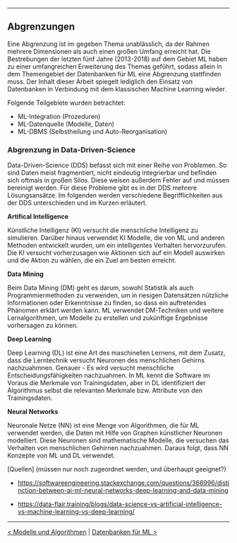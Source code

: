 ***

## Abgrenzungen

Eine Abgrenzung ist im gegeben Thema unablässlich, da der Rahmen mehrere Dimensionen als auch einen großen
Umfang erreicht hat. Die Bestrebungen der letzten fünf Jahre (2013-2018) auf dem Gebiet ML
haben zu einer umfangreichen Erweiterung des Themas geführt,
sodass allein in dem Themengebiet der Datenbanken für ML eine Abgrenzung stattfinden muss.
Der Inhalt dieser Arbeit spiegelt lediglich den Einsatz von Datenbanken in Verbindung
mit dem klassischen Machine Learning wieder.

Folgende Teilgebiete wurden betrachtet:

* ML-Integration (Prozeduren)
* ML-Datenquelle (Modelle, Daten)
* ML-DBMS (Selbstheilung und Auto-Reorganisation)

### Abgrenzung in Data-Driven-Science

Data-Driven-Science (DDS) befasst sich mit einer Reihe von Problemen. So sind Daten meist fragmentiert, nicht eindeutig integrierbar und befinden sich oftmals in großen Silos. Diese weisen außerdem Fehler auf und müssen bereinigt werden. Für diese Probleme gibt es in der DDS mehrere Lösungsansätze. Im folgenden werden verschiedene Begrifflichkeiten aus der DDS unterschieden und im Kurzen erläutert.

**Artifical Intelligence**

Künstliche Intelligenz (KI) versucht die menschliche Intelligenz zu simulieren. Darüber hinaus verwendet KI Modelle, die von ML und anderen Methoden entwickelt wurden, um ein intelligentes Verhalten hervorzurufen. Die KI versucht vorherzusagen wie Aktionen sich auf ein Modell auswirken und die Aktion zu wählen, die ein Zuel am besten erreicht.

**Data Mining**

Beim Data Mining (DM) geht es darum, sowohl Statistik als auch Programmiermethoden zu verwenden, um in riesigen Datensätzen nützliche Informationen oder Erkenntnisse zu finden, so dass ein auftretendes Phänomen erklärt werden kann. ML verwendet DM-Techniken und weitere Lernalgorithmen, um Modelle zu erstellen und zukünftige Ergebnisse vorhersagen zu können.

**Deep Learning**

Deep Learning (DL) ist eine Art des maschinellen Lernens, mit dem Zusatz, dass die Lerntechnik versucht Neuronen des menschlichen Gehirns nachzuahmnen. Genauer - Es wird versucht menschliche Entscheidungsfähigkeiten nachzuahmen. In ML kennt die Software im Voraus die Merkmale von Trainingsdaten, aber in DL identifiziert der Algorithmus selbst die relevanten Merkmale bzw. Attribute von den Trainingsdaten.

**Neural Networks**

Neuronale Netze (NN) ist eine Menge von Algorithmen, die für ML verwendet werden, die Daten mit Hilfe von Graphen künstlicher Neuronen modelliert. Diese Neuronen sind mathematische Modelle, die versuchen das Verhalten von menschlichen Gehirnen nachzuahmen. Daraus folgt, dass NN Konzepte von ML und DL verwendet.


[Quellen] (müssen nur noch zugeordnet werden, und überhaupt geeignet?)

- https://softwareengineering.stackexchange.com/questions/366996/distinction-between-ai-ml-neural-networks-deep-learning-and-data-mining

- https://data-flair.training/blogs/data-science-vs-artificial-intelligence-vs-machine-learning-vs-deep-learning/

------

[< Modelle und Algorithmen](06_ml_modelsAlgo.md)	|	[Datenbanken für ML >](08_dbml.md)
